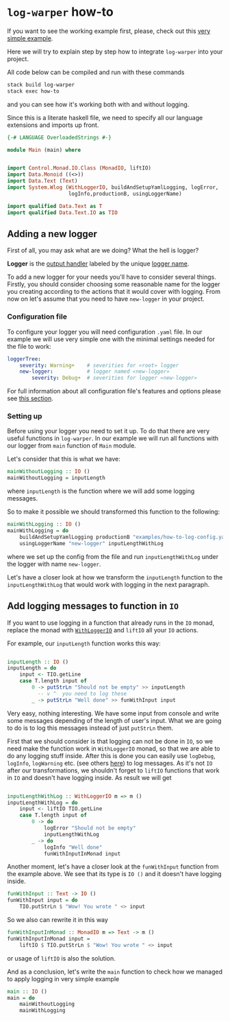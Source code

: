 # `log-warper` how-to

If you want to see the working example first, please, check out this [very simple example](https://github.com/serokell/log-warper/blob/master/examples/Playground.hs).

Here we will try to explain step by step how to integrate `log-warper` into your project.

All code below can be compiled and run with these commands

```bash
stack build log-warper
stack exec how-to
```
and you can see how it's working both with and without logging.

Since this is a literate haskell file, we need to specify all our language extensions and imports up front.

``` haskell
{-# LANGUAGE OverloadedStrings #-}

module Main (main) where


import Control.Monad.IO.Class (MonadIO, liftIO)
import Data.Monoid ((<>))
import Data.Text (Text)
import System.Wlog (WithLoggerIO, buildAndSetupYamlLogging, logError,
                    logInfo,productionB, usingLoggerName)

import qualified Data.Text as T
import qualified Data.Text.IO as TIO

```

## Adding a new logger

First of all, you may ask what are we doing? What the hell is logger?

**Logger** is the [output handler](https://hackage.haskell.org/package/log-warper-1.7.1/docs/System-Wlog-LogHandler.html#t:LogHandler) labeled by the unique [logger name](https://hackage.haskell.org/package/log-warper-1.7.1/docs/System-Wlog-LoggerName.html#t:LoggerName).

To add a new logger for your needs you'll have to consider several things.
Firstly, you should consider choosing some reasonable name for the logger you creating according to the actions that it would cover with logging. From now on let's assume that you need to have `new-logger` in your project.

### Configuration file

To configure your logger you will need configuration `.yaml` file.
In our example we will use very simple one with the minimal settings needed for the file to work:

```yaml
loggerTree:
    severity: Warning+    # severities for «root» logger
    new-logger:           # logger named «new-logger»
        severity: Debug+  # severities for logger «new-logger»
```

For full information about all configuration file's features and options please see [this section](#link-to-readme-config).

### Setting up

Before using your logger you need to set it up. To do that there are very useful functions in `log-warper`.
In our example we will run all functions with our logger from `main` function of `Main` module.

Let's consider that this is what we have:

```haskell
mainWithoutLogging :: IO ()
mainWithoutLogging = inputLength
```
 where `inputLength` is the function where we will add some logging messages.

So to make it possible we should transformed this function to the following:

```haskell
mainWithLogging :: IO ()
mainWithLogging = do
    buildAndSetupYamlLogging productionB "examples/how-to-log-config.yaml"
    usingLoggerName "new-logger" inputLengthWithLog
```
where we set up the config from the file and run `inputLengthWithLog` under the logger with name `new-logger`.

Let's have a closer look at how we transform the `inputLength` function to the `inputLengthWithLog` that would work with logging in the next paragraph.

## Add logging messages to function in `IO`

If you want to use logging in a function that already runs in the `IO` monad, replace the monad with [`WithLoggerIO`](https://hackage.haskell.org/package/log-warper-1.7.1/docs/System-Wlog-CanLog.html#t:WithLoggerIO) and `liftIO` all your `IO` actions.

For example, our `inputLength` function works this way:
```haskell

inputLength :: IO ()
inputLength = do
    input <- TIO.getLine
    case T.length input of
        0 -> putStrLn "Should not be empty" >> inputLength
          -- v ^  you need to log these
        _ -> putStrLn "Well done" >> funWithInput input

```
Very easy, nothing interesting. We have some input from console and write some messages depending of the length of user's input.
What we are going to do is to log this messages instead of just `putStrLn` them.

First that we should consider is that logging can not be done in `IO`, so we need make the function work in `WithLoggerIO` monad,
so that we are able to do any logging stuff inside.
After this is done you can easily use `logDebug`, `logInfo`, `logWarning` etc.
(see others [here](https://hackage.haskell.org/package/log-warper-1.7.1/docs/System-Wlog-CanLog.html#v:logDebug)) to log messages.
As it's not `IO` after our transformations, we shouldn't forget to `liftIO` functions that work in `IO` and doesn't have logging inside.
As result we will get

```haskell

inputLengthWithLog :: WithLoggerIO m => m ()
inputLengthWithLog = do
    input <- liftIO TIO.getLine
    case T.length input of
        0 -> do
            logError "Should not be empty"
            inputLengthWithLog
        _ -> do
            logInfo "Well done"
            funWithInputInMonad input

```

Another moment, let's have a closer look at the `funWithInput` function from the example above.
We see that its type is `IO ()` and it doesn't have logging inside.

```haskell
funWithInput :: Text -> IO ()
funWithInput input = do
    TIO.putStrLn $ "Wow! You wrote " <> input

```
So we also can rewrite it in this way
```haskell
funWithInputInMonad :: MonadIO m => Text -> m ()
funWithInputInMonad input =
    liftIO $ TIO.putStrLn $ "Wow! You wrote " <> input

```
or usage of `liftIO` is also the solution.

And as a conclusion, let's write the `main` function to check how we managed to apply logging in very simple example
```haskell
main :: IO ()
main = do
    mainWithoutLogging
    mainWithLogging
```
